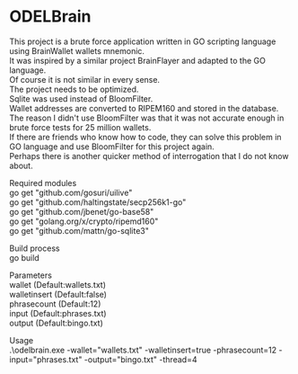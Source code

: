 # ODELBrain


This project is a brute force application written in GO scripting language using BrainWallet wallets mnemonic.<br>
It was inspired by a similar project BrainFlayer and adapted to the GO language.<br>
Of course it is not similar in every sense.<br>
The project needs to be optimized.<br>
Sqlite was used instead of BloomFilter.<br>
Wallet addresses are converted to RIPEM160 and stored in the database.<br>
The reason I didn't use BloomFilter was that it was not accurate enough in brute force tests for 25 million wallets.<br>
If there are friends who know how to code, they can solve this problem in GO language and use BloomFilter for this project again.<br>
Perhaps there is another quicker method of interrogation that I do not know about.<br>

Required modules<br>
go get "github.com/gosuri/uilive"<br>
go get "github.com/haltingstate/secp256k1-go"<br>
go get "github.com/jbenet/go-base58"<br>
go get "golang.org/x/crypto/ripemd160"<br>
go get "github.com/mattn/go-sqlite3"<br>


Build process<br>
go build<br>


Parameters<br>
wallet  (Default:wallets.txt)<br>
walletinsert (Default:false)<br>
phrasecount (Default:12)<br>
input (Default:phrases.txt)<br>
output (Default:bingo.txt)<br>

Usage<br>
.\odelbrain.exe -wallet="wallets.txt" -walletinsert=true  -phrasecount=12 -input="phrases.txt" -output="bingo.txt" -thread=4



